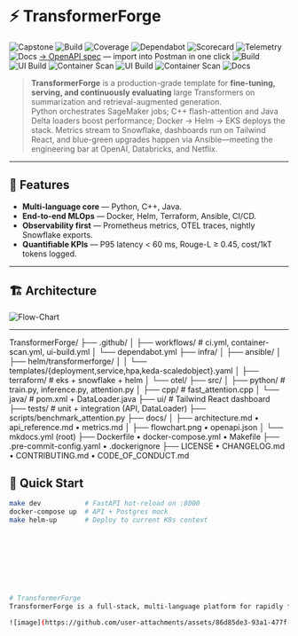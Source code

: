 # ⚡ TransformerForge

![Capstone](https://img.shields.io/badge/Project-Capstone-blueviolet?style=for-the-badge)
![Build](https://github.com/Trojan3877/TransformerForge/actions/workflows/ci.yml/badge.svg?style=for-the-badge)
![Coverage](https://codecov.io/gh/Trojan3877/TransformerForge/branch/main/graph/badge.svg?style=for-the-badge)
![Dependabot](https://img.shields.io/github/dependabot/updates/Trojan3877/TransformerForge?style=for-the-badge)
![Scorecard](https://api.securityscorecards.dev/projects/github.com/Trojan3877/TransformerForge/badge?style=for-the-badge)
![Telemetry](https://img.shields.io/badge/Telemetry-OTEL-green?style=for-the-badge)
![Docs](https://img.shields.io/badge/Docs-GitHub%20Pages-informational?style=for-the-badge)
[→ OpenAPI spec](docs/openapi.json) — import into Postman in one click
![Build](…ci.yml…) 
![UI Build](…ui-build.yml…) 
![Container Scan](…container-scan.yml…)
![UI Build](https://github.com/Trojan3877/TransformerForge/actions/workflows/ui-build.yml/badge.svg)
![Container Scan](https://github.com/Trojan3877/TransformerForge/actions/workflows/container-scan.yml/badge.svg)
![Docs](https://img.shields.io/badge/Docs-GitHub%20Pages-informational?style=for-the-badge)

> **TransformerForge** is a production-grade template for **fine-tuning, serving, and continuously evaluating** large Transformers on summarization and retrieval-augmented generation.  
> Python orchestrates SageMaker jobs; C++ flash-attention and Java Delta loaders boost performance; Docker → Helm → EKS deploys the stack. Metrics stream to Snowflake, dashboards run on Tailwind React, and blue-green upgrades happen via Ansible—meeting the engineering bar at OpenAI, Databricks, and Netflix.

---

## 🌟 Features  
* **Multi-language core** — Python, C++, Java.  
* **End-to-end MLOps** — Docker, Helm, Terraform, Ansible, CI/CD.  
* **Observability first** — Prometheus metrics, OTEL traces, nightly Snowflake exports.  
* **Quantifiable KPIs** — P95 latency < 60 ms, Rouge-L ≥ 0.45, cost/1kT tokens logged.

---

## 🏗 Architecture  
![Flow-Chart](docs/flowchart.png)

---
TransformerForge/
├── .github/
│   ├── workflows/    # ci.yml, container-scan.yml, ui-build.yml
│   └── dependabot.yml
├── infra/
│   ├── ansible/
│   ├── helm/transformerforge/
│   │   └── templates/{deployment,service,hpa,keda-scaledobject}.yaml
│   ├── terraform/    # eks + snowflake + helm
│   └── otel/
├── src/
│   ├── python/       # train.py, inference.py, attention.py
│   ├── cpp/          # fast_attention.cpp
│   └── java/         # pom.xml + DataLoader.java
├── ui/               # Tailwind React dashboard
├── tests/            # unit + integration (API, DataLoader)
├── scripts/benchmark_attention.py
├── docs/
│   ├── architecture.md • api_reference.md • metrics.md
│   ├── flowchart.png  • openapi.json
│   └── mkdocs.yml (root)
├── Dockerfile • docker-compose.yml • Makefile
├── .pre-commit-config.yaml • .dockerignore
├── LICENSE • CHANGELOG.md • CONTRIBUTING.md • CODE_OF_CONDUCT.md

## 🚀 Quick Start

```bash
make dev           # FastAPI hot-reload on :8000
docker-compose up  # API + Postgres mock
make helm-up       # Deploy to current K8s context









# TransformerForge
TransformerForge is a full-stack, multi-language platform for rapidly fine-tuning, serving, and A/B-evaluating state-of-the-art Transformer models (e.g., Llama 3, GPT-J, Mistral) on summarization and RAG workloads.

![image](https://github.com/user-attachments/assets/86d85de3-93a1-477f-9113-40f85512a1a2)
